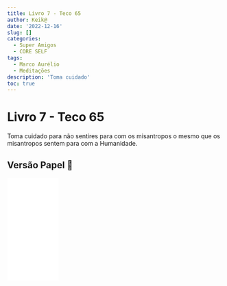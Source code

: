 ```yaml
---
title: Livro 7 - Teco 65
author: Keik@
date: '2022-12-16'
slug: []
categories:
  - Super Amigos
  - CORE SELF
tags:
  - Marco Aurélio
  - Meditações
description: 'Toma cuidado'
toc: true
---
```


# Livro 7 - Teco 65

Toma cuidado para não sentires para com os misantropos o mesmo que os misantropos sentem para com a Humanidade.


## Versão Papel :book:
<iframe style="width:120px;height:240px;" marginwidth="0" marginheight="0" scrolling="no" frameborder="0" src="//ws-na.amazon-adsystem.com/widgets/q?ServiceVersion=20070822&OneJS=1&Operation=GetAdHtml&MarketPlace=BR&source=ss&ref=as_ss_li_til&ad_type=product_link&tracking_id=mundodekeika-20&language=pt_BR&marketplace=amazon&region=BR&placement=B092FVY4BB&asins=B092FVY4BB&linkId=37c5ec14221f61f811029aa88b520891&show_border=true&link_opens_in_new_window=true"></iframe>